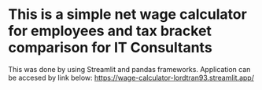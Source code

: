 # This is a simple net wage calculator for employees and tax bracket comparison for IT Consultants
This was done by using Streamlit and pandas frameworks. Application can be accesed by link below:
https://wage-calculator-lordtran93.streamlit.app/